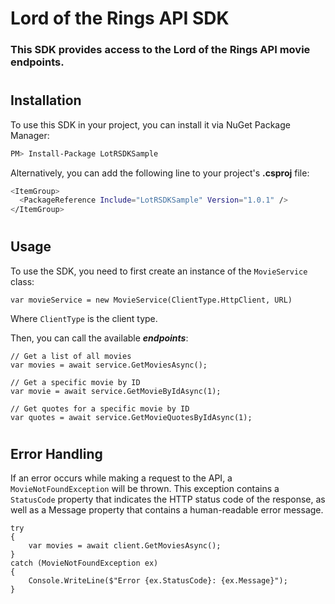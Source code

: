 # Lord of the Rings API SDK
### This SDK provides access to the Lord of the Rings API movie endpoints.
#
## Installation

To use this SDK in your project, you can install it via NuGet Package Manager:

```sh
PM> Install-Package LotRSDKSample
```
Alternatively, you can add the following line to your project's **.csproj** file:
```sh
<ItemGroup>
  <PackageReference Include="LotRSDKSample" Version="1.0.1" />
</ItemGroup>
```
#
## Usage
To use the SDK, you need to first create an instance of the `MovieService`  class:

```
var movieService = new MovieService(ClientType.HttpClient, URL)
```
Where `ClientType` is the client type.

Then, you can call the available ***endpoints***:
```
// Get a list of all movies
var movies = await service.GetMoviesAsync();
```
```
// Get a specific movie by ID
var movie = await service.GetMovieByIdAsync(1);
```
```
// Get quotes for a specific movie by ID
var quotes = await service.GetMovieQuotesByIdAsync(1);
```
#
## Error Handling
If an error occurs while making a request to the API, a `MovieNotFoundException` will be thrown. This exception contains a `StatusCode` property that indicates the HTTP status code of the response, as well as a Message property that contains a human-readable error message.
```
try
{
    var movies = await client.GetMoviesAsync();
}
catch (MovieNotFoundException ex)
{
    Console.WriteLine($"Error {ex.StatusCode}: {ex.Message}");
}
```
